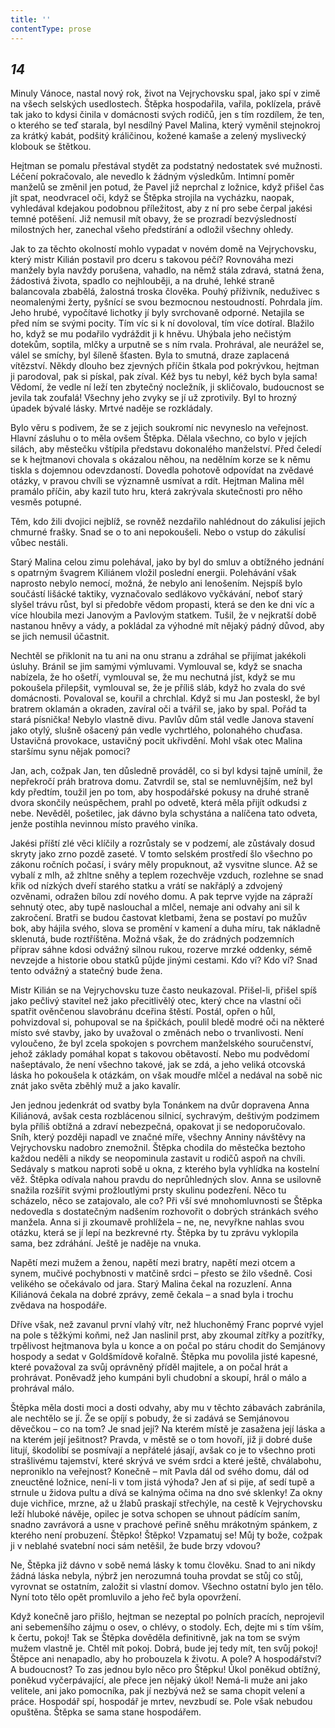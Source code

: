 ```yaml
---
title: ''
contentType: prose
---
```


<section>

## _14_

Minuly Vánoce, nastal nový rok, život na Vejrychovsku spal, jako spí v zimě na všech selských usedlostech. Štěpka hospodařila, vařila, poklízela, právě tak jako to kdysi činila v domácnosti svých rodičů, jen s tím rozdílem, že ten, o kterého se teď starala, byl nesdílný Pavel Malina, který vyměnil stejnokroj za krátký kabát, podšitý králičinou, kožené kamaše a zelený myslivecký klobouk se štětkou.

Hejtman se pomalu přestával stydět za podstatný nedostatek své mužnosti. Léčení pokračovalo, ale nevedlo k žádným výsledkům. Intimní poměr manželů se změnil jen potud, že Pavel již neprchal z ložnice, když přišel čas jít spat, neodvracel oči, když se Štěpka strojila na vycházku, naopak, vyhledával kdejakou podobnou příležitost, aby z ní pro sebe čerpal jakési temné potěšení. Již nemusil mít obavy, že se prozradí bezvýsledností milostných her, zanechal všeho předstírání a odložil všechny ohledy.

Jak to za těchto okolností mohlo vypadat v novém domě na Vejrychovsku, který mistr Kilián postavil pro dceru s takovou péčí? Rovnováha mezi manžely byla navždy porušena, vahadlo, na němž stála zdravá, statná žena, žádostivá života, spadlo co nejhlouběji, a na druhé, lehké straně balancovala zbabělá, žalostná troska člověka. Pouhý příživník, neduživec s neomalenými žerty, pyšnící se svou bezmocnou nestoudností. Pohrdala jím. Jeho hrubé, vypočítavé lichotky jí byly svrchovaně odporné. Netajila se před ním se svými pocity. Tím víc si k ní dovoloval, tím více dotíral. Blažilo ho, když se mu podařilo vydráždit ji k hněvu. Uhýbala jeho nečistým dotekům, soptila, mlčky a urputně se s ním rvala. Prohrával, ale neurážel se, válel se smíchy, byl šíleně šťasten. Byla to smutná, draze zaplacená vítězství. Někdy dlouho bez zjevných příčin štkala pod pokrývkou, hejtman ji parodoval, pak si pískal, pak zíval. Kéž bys tu nebyl, kéž bych byla sama! Vědomí, že vedle ní leží ten zbytečný nocležník, ji skličovalo, budoucnost se jevila tak zoufalá! Všechny jeho zvyky se jí už zprotivily. Byl to hrozný úpadek bývalé lásky. Mrtvé naděje se rozkládaly.

Bylo věru s podivem, že se z jejich soukromí nic nevyneslo na veřejnost. Hlavní zásluhu o to měla ovšem Štěpka. Dělala všechno, co bylo v jejích silách, aby městečku vštípila představu dokonalého manželství. Před čeledí se k hejtmanovi chovala s okázalou něhou, na nedělním korze se k němu tiskla s dojemnou odevzdaností. Dovedla pohotově odpovídat na zvědavé otázky, v pravou chvíli se významně usmívat a rdít. Hejtman Malina měl pramálo příčin, aby kazil tuto hru, která zakrývala skutečnosti pro něho vesměs potupné.

Těm, kdo žili dvojici nejblíž, se rovněž nezdařilo nahlédnout do zákulisí jejich chmurné frašky. Snad se o to ani nepokoušeli. Nebo o vstup do zákulisí vůbec nestáli.

Starý Malina celou zimu polehával, jako by byl do smluv a obtížného jednání s opatrným švagrem Kiliánem vložil poslední energii. Polehávání však naprosto nebylo nemocí, možná, že nebylo ani lenošením. Nejspíš bylo součástí lišácké taktiky, vyznačovalo sedlákovo vyčkávání, neboť starý slyšel trávu růst, byl si předobře vědom propasti, která se den ke dni víc a více hloubila mezi Janovým a Pavlovým statkem. Tušil, že v nejkratší době nastanou hněvy a vády, a pokládal za výhodné mít nějaký pádný důvod, aby se jich nemusil účastnit.

Nechtěl se přiklonit na tu ani na onu stranu a zdráhal se přijímat jakékoli úsluhy. Bránil se jim samými výmluvami. Vymlouval se, když se snacha nabízela, že ho ošetří, vymlouval se, že mu nechutná jíst, když se mu pokoušela přilepšit, vymlouval se, že je příliš sláb, když ho zvala do své domácnosti. Povaloval se, kouřil a chrchlal. Když si mu Jan posteskl, že byl bratrem oklamán a okraden, zavíral oči a tvářil se, jako by spal. Pořád ta stará písnička! Nebylo vlastně divu. Pavlův dům stál vedle Janova stavení jako otylý, slušně ošacený pán vedle vychrtlého, polonahého chuďasa. Ustavičná provokace, ustavičný pocit ukřivdění. Mohl však otec Malina staršímu synu nějak pomoci?

Jan, ach, cožpak Jan, ten důsledně prováděl, co si byl kdysi tajně umínil, že nepřekročí práh bratrova domu. Zatvrdil se, stal se nemluvnějším, než byl kdy předtím, toužil jen po tom, aby hospodářské pokusy na druhé straně dvora skončily neúspěchem, prahl po odvetě, která měla přijít odkudsi z nebe. Nevěděl, pošetilec, jak dávno byla schystána a nalíčena tato odveta, jenže postihla nevinnou místo pravého viníka.

Jakési příští zlé věci klíčily a rozrůstaly se v podzemí, ale zůstávaly dosud skryty jako zrno pozdě zaseté. V tomto selském prostředí šlo všechno po zákonu ročních počasí, i sváry měly propuknout, až vysvitne slunce. Až se vybalí z mlh, až zhltne sněhy a teplem rozechvěje vzduch, rozlehne se snad křik od nízkých dveří starého statku a vrátí se nakřáplý a zdvojený ozvěnami, odražen bílou zdí nového domu. A pak teprve vyjde na zápraží sehnutý otec, aby tupě naslouchal a mlčel, nemaje ani odvahy ani sil k zakročení. Bratři se budou častovat kletbami, žena se postaví po mužův bok, aby hájila svého, slova se promění v kamení a duha míru, tak nákladně sklenutá, bude roztříštěna. Možná však, že do zrádných podzemních příprav sáhne kdosi odvážný silnou rukou, rozerve mrzké oddenky, sémě nevzejde a historie obou statků půjde jinými cestami. Kdo ví? Kdo ví? Snad tento odvážný a statečný bude žena.

Mistr Kilián se na Vejrychovsku tuze často neukazoval. Přišel-li, přišel spíš jako pečlivý stavitel než jako přecitlivělý otec, který chce na vlastní oči spatřit ověnčenou slavobránu dceřina štěstí. Postál, opřen o hůl, pohvizdoval si, pohupoval se na špičkách, poulil bledě modré oči na některé místo své stavby, jako by uvažoval o změnách nebo o trvanlivosti. Není vyloučeno, že byl zcela spokojen s povrchem manželského souručenství, jehož základy pomáhal kopat s takovou obětavostí. Nebo mu podvědomí našeptávalo, že není všechno takové, jak se zdá, a jeho veliká otcovská láska ho pokoušela k otázkám, on však moudře mlčel a nedával na sobě nic znát jako světa zběhlý muž a jako kavalír.

Jen jednou jedenkrát od svatby byla Tonánkem na dvůr dopravena Anna Kiliánová, avšak cesta rozblácenou silnicí, sychravým, deštivým podzimem byla příliš obtížná a zdraví nebezpečná, opakovat ji se nedoporučovalo. Sníh, který později napadl ve značné míře, všechny Anniny návštěvy na Vejrychovsku nadobro znemožnil. Štěpka chodila do městečka beztoho každou neděli a nikdy se neopominula zastavit u rodičů aspoň na chvíli. Sedávaly s matkou naproti sobě u okna, z kterého byla vyhlídka na kostelní věž. Štěpka odívala nahou pravdu do neprůhledných slov. Anna se usilovně snažila rozšířit svými prožloutlými prsty skulinu podezření. Něco tu scházelo, něco se zatajovalo, ale co? Při vší své mnohomluvnosti se Štěpka nedovedla s dostatečným nadšením rozhovořit o dobrých stránkách svého manžela. Anna si ji zkoumavě prohlížela – ne, ne, nevyřkne nahlas svou otázku, která se jí lepí na bezkrevné rty. Štěpka by tu zprávu vyklopila sama, bez zdráhání. Ještě je naděje na vnuka.

Napětí mezi mužem a ženou, napětí mezi bratry, napětí mezi otcem a synem, mučivé pochybnosti v matčině srdci – přesto se žilo všedně. Cosi velikého se očekávalo od jara. Starý Malina čekal na rozuzlení. Anna Kiliánová čekala na dobré zprávy, země čekala – a snad byla i trochu zvědava na hospodáře.

Dříve však, než zavanul první vlahý vítr, než hluchoněmý Franc poprvé vyjel na pole s těžkými koňmi, než Jan naslinil prst, aby zkoumal zítřky a pozítřky, trpělivost hejtmanova byla u konce a on počal po stáru chodit do Semjánovy hospody a sedat v Goldšmídově kořalně. Štěpka mu povolila jisté kapesné, které považoval za svůj oprávněný příděl majitele, a on počal hrát a prohrávat. Poněvadž jeho kumpáni byli chudobní a skoupí, hrál o málo a prohrával málo.

Štěpka měla dosti moci a dosti odvahy, aby mu v těchto zábavách zabránila, ale nechtělo se jí. Že se opíjí s pobudy, že si zadává se Semjánovou děvečkou – co na tom? Je snad její? Na kterém místě je zasažena její láska a na kterém její ješitnost? Pravda, v městě se o tom hovoří, již ji dobré duše litují, škodolibí se posmívají a nepřátelé jásají, avšak co je to všechno proti strašlivému tajemství, které skrývá ve svém srdci a které ještě, chválabohu, neproniklo na veřejnost? Konečně – mít Pavla dál od svého domu, dál od zneuctěné ložnice, není-li v tom jistá výhoda? Jen ať si pije, ať sedí tupě a strnule u židova pultu a dívá se kalnýma očima na dno své sklenky! Za okny duje vichřice, mrzne, až u žlabů praskají střechýle, na cestě k Vejrychovsku leží hluboké návěje, opilec je sotva schopen se uhnout pádícím saním, snadno zavrávorá a usne v prachové peřině sněhu mrákotným spánkem, z kterého není probuzení. Štěpko! Štěpko! Vzpamatuj se! Můj ty bože, cožpak ji v neblahé svatební noci sám netěšil, že bude brzy vdovou?

Ne, Štěpka již dávno v sobě nemá lásky k tomu člověku. Snad to ani nikdy žádná láska nebyla, nýbrž jen nerozumná touha provdat se stůj co stůj, vyrovnat se ostatním, založit si vlastní domov. Všechno ostatní bylo jen tělo. Nyní toto tělo opět promluvilo a jeho řeč byla opovržení.

Když konečně jaro přišlo, hejtman se nezeptal po polních pracích, neprojevil ani sebemenšího zájmu o osev, o chlévy, o stodoly. Ech, dejte mi s tím vším, k čertu, pokoj! Tak se Štěpka dověděla definitivně, jak na tom se svým mužem vlastně je. Chtěl mít pokoj. Dobrá, bude jej tedy mít, ten svůj pokoj! Štěpce ani nenapadlo, aby ho probouzela k životu. A pole? A hospodářství? A budoucnost? To zas jednou bylo něco pro Štěpku! Úkol poněkud obtížný, poněkud vyčerpávající, ale přece jen nějaký úkol! Nemá-li muže ani jako velitele, ani jako pomocníka, pak jí nezbývá než se sama chopit velení a práce. Hospodář spí, hospodář je mrtev, nevzbudí se. Pole však nebudou opuštěna. Štěpka se sama stane hospodářem.

</section>
